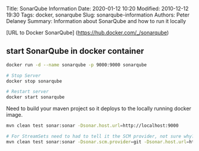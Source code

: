 Title: SonarQube Information
Date: 2020-01-12 10:20
Modified: 2010-12-12 19:30
Tags: docker, sonarqube
Slug: sonarqube-information
Authors: Peter Delaney 
Summary: Information about SonarQube and how to run it locally


[URL to Docker SonarQube] (https://hub.docker.com/_/sonarqube)


## start SonarQube in docker container
```bash
docker run -d --name sonarqube -p 9000:9000 sonarqube

# Stop Server
docker stop sonarqube

# Restart server
docker start sonarqube
```

Need to build your maven project so it deploys to the locally running docker image.
```bash
mvn clean test sonar:sonar -Dsonar.host.url=http://localhost:9000

# For StreamSets need to had to tell it the SCM provider, not sure why???? 
mvn clean test sonar:sonar -Dsonar.scm.provider=git -Dsonar.host.url=http://localhost:9000
```

